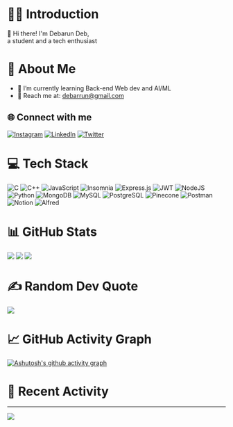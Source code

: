 # 🧑‍💼 Introduction
👋 Hi there! I'm Debarun Deb,  
a student and a tech enthusiast

# 💫 About Me
- 🔭 I’m currently learning Back-end Web dev and AI/ML
- 📩 Reach me at: debarrun@gmail.com

## 🌐 Connect with me
[![Instagram](https://img.shields.io/badge/Instagram-%23E4405F.svg?logo=Instagram&logoColor=white)](https://instagram.com/debarrunn)
[![LinkedIn](https://img.shields.io/badge/LinkedIn-%230077B5.svg?logo=linkedin&logoColor=white)](https://www.linkedin.com/in/debarun-deb-529669227)
[![Twitter](https://img.shields.io/badge/Twitter-%231DA1F2.svg?logo=Twitter&logoColor=white)](https://twitter.com/debarundeb)

# 💻 Tech Stack
![C](https://img.shields.io/badge/c-%2300599C.svg?style=for-the-badge&logo=c&logoColor=white)
![C++](https://img.shields.io/badge/c++-%2300599C.svg?style=for-the-badge&logo=c%2B%2B&logoColor=white)
![JavaScript](https://img.shields.io/badge/javascript-%23323330.svg?style=for-the-badge&logo=javascript&logoColor=%23F7DF1E)
![Insomnia](https://img.shields.io/badge/Insomnia-black?style=for-the-badge&logo=insomnia&logoColor=5849BE)
![Express.js](https://img.shields.io/badge/express.js-%23404d59.svg?style=for-the-badge&logo=express&logoColor=%2361DAFB)
![JWT](https://img.shields.io/badge/JWT-black?style=for-the-badge&logo=JSON%20web%20tokens)
![NodeJS](https://img.shields.io/badge/node.js-6DA55F?style=for-the-badge&logo=node.js&logoColor=white)
![Python](https://img.shields.io/badge/python-3670A0?style=for-the-badge&logo=python&logoColor=ffdd54)
![MongoDB](https://img.shields.io/badge/MongoDB-%234ea94b.svg?style=for-the-badge&logo=mongodb&logoColor=white)
![MySQL](https://img.shields.io/badge/mysql-%2300f.svg?style=for-the-badge&logo=mysql&logoColor=white)
![PostgreSQL](https://img.shields.io/badge/postgresql-%23316192.svg?style=for-the-badge&logo=postgresql&logoColor=white)
![Pinecone](https://img.shields.io/badge/pinecone-%2300C9FF.svg?style=for-the-badge&logo=pinecone&logoColor=white)
![Postman](https://img.shields.io/badge/Postman-FF6C37?style=for-the-badge&logo=postman&logoColor=white)
![Notion](https://img.shields.io/badge/Notion-%23000000.svg?style=for-the-badge&logo=notion&logoColor=white)
![Alfred](https://img.shields.io/badge/alfred-%235C1F87.svg?style=for-the-badge&logo=alfred)

# 📊 GitHub Stats
![](https://github-readme-stats.vercel.app/api?username=debarun-deb&theme=dark&hide_border=false&include_all_commits=false&count_private=false)
![](https://github-readme-streak-stats.herokuapp.com/?user=debarun-deb&theme=dark&hide_border=false)
![](https://github-readme-stats.vercel.app/api/top-langs/?username=debarun-deb&theme=dark&hide_border=false&include_all_commits=false&count_private=false&layout=compact)

# ✍️ Random Dev Quote
![](https://quotes-github-readme.vercel.app/api?type=vertical&theme=gruvbox)

# 📈 GitHub Activity Graph
[![Ashutosh's github activity graph](https://activity-graph.herokuapp.com/graph?username=debarun-deb&theme=react-dark)](https://github.com/ashutosh00710/github-readme-activity-graph)

# 🚀 Recent Activity
<!--START_SECTION:activity-->
<!--END_SECTION:activity-->

---
[![](https://visitcount.itsvg.in/api?id=debarun-deb&icon=0&color=0)](https://visitcount.itsvg.in)

<!-- Proudly created with GPRM ( https://gprm.itsvg.in ) -->
